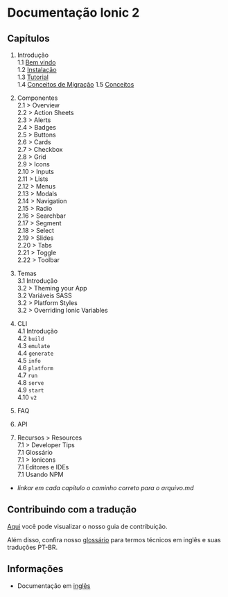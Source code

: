 # Documentação Ionic 2


## Capítulos  

1. Introdução  
  1.1 [Bem vindo](chapters/01-introducao/01a-welcome.md)  
  1.2 [Instalação](chapters/01-introducao/01b-instalation.md)  
  1.3 [Tutorial](chapters/01-introducao/01c-tutorial.md)    
  1.4 [Conceitos de Migração](chapters/01-introducao/01d-migration.md)
  1.5 [Conceitos](chapters/01-introducao/01e-core-concepts.md)

2. Componentes  
2.1 > Overview  
2.2 > Action Sheets  
2.3 > Alerts  
2.4 > Badges  
2.5 > Buttons  
2.6 > Cards  
2.7 > Checkbox  
2.8 > Grid  
2.9 > Icons  
2.10 > Inputs  
2.11 > Lists  
2.12 > Menus  
2.13 > Modals  
2.14 > Navigation  
2.15 > Radio  
2.16 > Searchbar  
2.17 > Segment  
2.18 > Select  
2.19 > Slides  
2.20 > Tabs  
2.21 > Toggle  
2.22 > Toolbar  
3. Temas  
3.1 Introdução  
3.2 > Theming your App  
3.2 Variáveis SASS  
3.2 > Platform Styles  
3.2 > Overriding Ionic Variables  
4. CLI  
4.1 Introdução  
4.2 `build`  
4.3 `emulate`  
4.4 `generate`  
4.5 `info`  
4.6 `platform`  
4.7 `run`  
4.8 `serve`  
4.9 `start`  
4.10 `v2`  
5. FAQ  
6. API  
7. Recursos > Resources  
7.1 > Developer Tips  
7.1 Glossário  
7.1 > Ionicons  
7.1 Editores e IDEs  
7.1 Usando NPM  

- *linkar em cada capítulo o caminho correto para o arquivo.md*


## Contribuindo com a tradução  

[Aqui](#) você pode visualizar o nosso guia de contribuição.  

Além disso, confira nosso [glossário](#) para termos técnicos em inglês e suas traduções PT-BR.


## Informações  

* Documentação em [inglês](http://ionicframework.com/docs/v2/)
